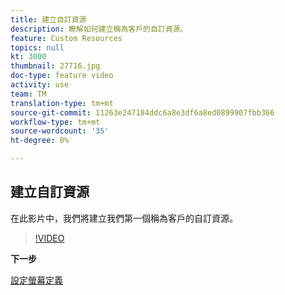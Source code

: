 ```yaml
---
title: 建立自訂資源
description: 瞭解如何建立稱為客戶的自訂資源。
feature: Custom Resources
topics: null
kt: 3000
thumbnail: 27716.jpg
doc-type: feature video
activity: use
team: TM
translation-type: tm+mt
source-git-commit: 11263e247184ddc6a8e3df6a8ed0899907fbb366
workflow-type: tm+mt
source-wordcount: '35'
ht-degree: 0%

---
```



## 建立自訂資源

在此影片中，我們將建立我們第一個稱為客戶的自訂資源。

>[!VIDEO](https://video.tv.adobe.com/v/27716?quality=9)

**下一步**

[設定螢幕定義](./configuring-a-screen-definition-for-a-custom-resource.md)
